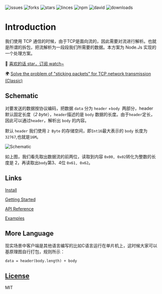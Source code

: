 
<div align="left">
  
![issues](https://img.shields.io/github/issues/lvgithub/stick)
![forks](https://img.shields.io/github/forks/lvgithub/stick)
![stars](https://img.shields.io/github/stars/lvgithub/stick)
![linces](https://img.shields.io/github/license/lvgithub/stick)
![npm](http://img.shields.io/npm/v/@lvgithub/stick.svg?style=flat-square)
![david](https://img.shields.io/david/lvgithub/stick?style=flat-square)
![downloads](https://img.shields.io/npm/dm/@lvgithub/stick.svg?style=flat-square)

</div>


# Introduction

我们使用 TCP 通信的时候，由于TCP是面向流的，因此需要对流进行解析。也就是所谓的拆包，把流解析为一段段我们所需要的数据。本方案为 Node.Js 实现的一个处理方案。

🌈  [喜欢的话 star，订阅 watch~](https://github.com/lvgithub/stick)

🌍  [Solve the problem of "sticking packets" for TCP network transmission (Classic)](https://topic.alibabacloud.com/a/solve-the-problem-font-colorredoffont-quotsticking-font-colorredpacketsfontquot-for-tcp-network-transmission-classic_8_8_31915399.html)
## Schematic

对要发送的数据按协议编码，把数据 `data` 分为 `header` +`body `两部分，header 默认固定长度（_2 byte_），`header`描述的是 `body` 数据的长度。由于`header`定长，因此可以通过`header`，解析出 `body` 的内容。

默认 `header` 我们使用 `2 Byte` 的存储空间，即`Int16`最大表示的 `body` 长度为 `32767`,也就是`16M`。

![Schematic](http://ipic.lightnp.com/schematic.png)

如上图，我们看先取出数据流的前两位，读取到内容 `0x00, 0x02`转化为整数的长度是 2，再读取出`body`第3、4位 `0x61, 0x62`。

## Links

[Install](https://www.npmjs.com/package/@lvgithub/stick)

[Getting Started](https://github.com/lvgithub/stick/blob/master/docs/GettingStarted.md)

[API Reference](https://github.com/lvgithub/stick/blob/master/docs/API.md)

[Examples](https://github.com/lvgithub/stick/blob/master/examples/readme.md)



## More Language

现实场景中客户端是其他语言编写的比如C语言运行在单片机上，这时候大家可以基原理图自行打包，规则所示：

```shell
data = header(body.length) + body
```

## [License](http://opensource.org/licenses/MIT)
MIT
